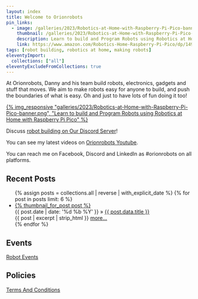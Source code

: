 ```yaml
---
layout: index
title: Welcome to Orionrobots
pin_links:
  - image: /galleries/2023/Robotics-at-Home-with-Raspberry-Pi-Pico-banner-2048.png
    thumbnail: /galleries/2023/Robotics-at-Home-with-Raspberry-Pi-Pico-banner-2048.png
    description: Learn to build and Program Robots using Robotics at Home with Raspberry Pi Pico
    link: https://www.amazon.com/Robotics-Home-Raspberry-Pi-Pico/dp/1492079941
tags: [robot building, robotics at home, making robots]
eleventyImport:
  collections: ["all"]
eleventyExcludeFromCollections: true
---
```

At Orionrobots, Danny and his team build robots, electronics, gadgets and stuff that moves.
We aim to make robots easy for anyone to build, and push the boundaries of what is easy. Oh and just to have lots of fun doing it too!

<a href="https://packt.link/5swS2" title="Learn to build and Program Robots using Robotics at Home with Raspberry Pi Pico">{% img_responsive "galleries/2023/Robotics-at-Home-with-Raspberry-Pi-Pico-banner.png", "Learn to build and Program Robots using Robotics at Home with Raspberry Pi Pico" %}</a>

Discuss [robot building on Our Discord Server](https://discord.gg/sMnPxFhAe2)!

You can see my latest videos on [Orionrobots Youtube](https://youtube.com/orionrobots).

You can reach me on Facebook, Discord and LinkedIn as #orionrobots on all platforms.

## Recent Posts

<ul class="posts">
  {% assign posts = collections.all | reverse | with_explicit_date %}
  {% for post in posts limit: 6 %}
    <li class="post media d-flex">
      <a class="media-left" href="{{ BASE_PATH }}{{ post.url }}">{% thumbnail_for_post post %}</a>
      <div class="flex-grow-1 ms-3">
        <div class="media-heading"><span class="post_date">{{ post.date | date: '%d %b %Y' }}</span> &raquo;
          <a class="post_title" href="{{ BASE_PATH }}{{ post.url }}">{{ post.data.title }}</a>
        </div>
          <div class="post_excerpt">
            {{ post | excerpt | strip_html }}
            <a href="{{ BASE_PATH }}{{ post.url }}">more...</a>
          </div>
      </div>
    </li>
  {% endfor %}
</ul>

## Events

[Robot Events](wiki/robot_events.html)

## Policies

<a href="/wiki/terms_and_conditions.html" title="Terms And Conditions">Terms And Conditions</a>
